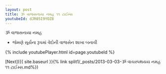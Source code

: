 ```yaml
---
layout: post
title: ૐ વાજસનાયા નમહ ૧૧ ટાઈમ્સ
youtubeId: dJR05I9YOZ8
---
```

 
 
 ૐ વાજસનાયા નમહ  
 
 -  જેમણે સૂર્યના રૂપમાં વેદોની વાજસેન શાખા બનાવી 
 
  
 
  
 
 
 
 
 
 


{% include youtubePlayer.html id=page.youtubeId %}
 
[Next]({{ site.baseurl }}{% link  split1/_posts/2013-03-03-ૐ વાચસ્પથયય નમહ ૧૧ ટાઈમ્સ.md%})
 
